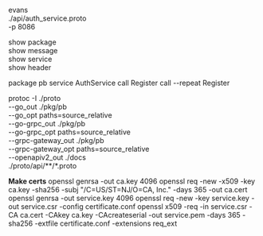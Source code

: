 evans \
./api/auth_service.proto \
-p 8086

show package \
show message \
show service \
show header

package pb
service AuthService
call Register
call --repeat Register


protoc -I ./proto \
--go_out ./pkg/pb \
--go_opt paths=source_relative \
--go-grpc_out ./pkg/pb \
--go-grpc_opt paths=source_relative \
--grpc-gateway_out ./pkg/pb \
--grpc-gateway_opt paths=source_relative \
--openapiv2_out ./docs \
./proto/api/**/*.proto

**Make certs**
openssl genrsa -out ca.key 4096
openssl req -new -x509 -key ca.key -sha256 -subj "/C=US/ST=NJ/O=CA, Inc." -days 365 -out ca.cert
openssl genrsa -out service.key 4096
openssl req -new -key service.key -out service.csr -config certificate.conf
openssl x509 -req -in service.csr -CA ca.cert -CAkey ca.key -CAcreateserial -out service.pem -days 365 -sha256 -extfile certificate.conf -extensions req_ext
